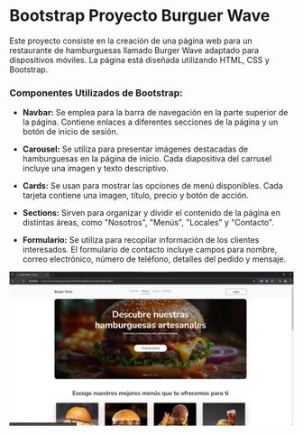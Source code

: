 # Bootstrap Proyecto Burguer Wave

Este proyecto consiste en la creación de una página web para un restaurante de hamburguesas llamado Burger Wave adaptado para dispositivos móviles. La página está diseñada utilizando HTML, CSS y Bootstrap.

### Componentes Utilizados de Bootstrap:

- **Navbar:** Se emplea para la barra de navegación en la parte superior de la página. Contiene enlaces a diferentes secciones de la página y un botón de inicio de sesión.

- **Carousel:** Se utiliza para presentar imágenes destacadas de hamburguesas en la página de inicio. Cada diapositiva del carrusel incluye una imagen y texto descriptivo.

- **Cards:** Se usan para mostrar las opciones de menú disponibles. Cada tarjeta contiene una imagen, título, precio y botón de acción.

- **Sections:** Sirven para organizar y dividir el contenido de la página en distintas áreas, como "Nosotros", "Menús", "Locales" y "Contacto".

- **Formulario:** Se utiliza para recopilar información de los clientes interesados. El formulario de contacto incluye campos para nombre, correo electrónico, número de teléfono, detalles del pedido y mensaje.


![Captura de la pagina](./img/capturaPagina.jpg)